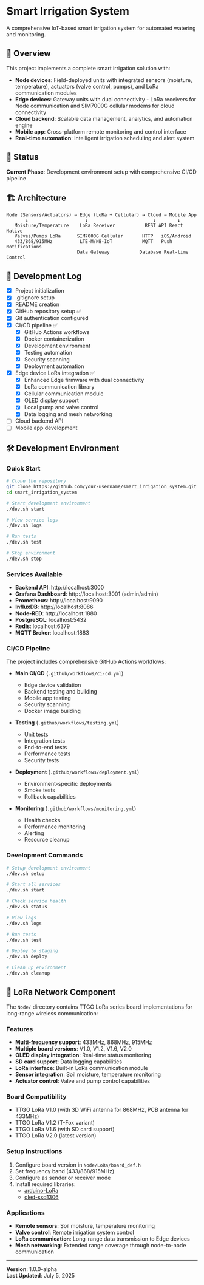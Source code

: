 # Smart Irrigation System

A comprehensive IoT-based smart irrigation system for automated watering and monitoring.

## 🌱 Overview

This project implements a complete smart irrigation solution with:
- **Node devices**: Field-deployed units with integrated sensors (moisture, temperature), actuators (valve control, pumps), and LoRa communication modules
- **Edge devices**: Gateway units with dual connectivity - LoRa receivers for Node communication and SIM7000G cellular modems for cloud connectivity
- **Cloud backend**: Scalable data management, analytics, and automation engine
- **Mobile app**: Cross-platform remote monitoring and control interface
- **Real-time automation**: Intelligent irrigation scheduling and alert system

## 🚀 Status

**Current Phase**: Development environment setup with comprehensive CI/CD pipeline

## 🏗️ Architecture

```
Node (Sensors/Actuators) → Edge (LoRa + Cellular) → Cloud → Mobile App
       ↓                     ↓                        ↓        ↓
   Moisture/Temperature    LoRa Receiver           REST API React Native
   Valves/Pumps LoRa      SIM7000G Cellular       HTTP   iOS/Android
   433/868/915MHz          LTE-M/NB-IoT           MQTT   Push Notifications
                          Data Gateway           Database Real-time Control
```

## 📝 Development Log

- [x] Project initialization
- [x] .gitignore setup
- [x] README creation
- [x] GitHub repository setup ✅
- [x] Git authentication configured
- [x] CI/CD pipeline ✅
  - [x] GitHub Actions workflows
  - [x] Docker containerization
  - [x] Development environment
  - [x] Testing automation
  - [x] Security scanning
  - [x] Deployment automation
- [x] Edge device LoRa integration ✅
  - [x] Enhanced Edge firmware with dual connectivity
  - [x] LoRa communication library
  - [x] Cellular communication module
  - [x] OLED display support
  - [x] Local pump and valve control
  - [x] Data logging and mesh networking
- [ ] Cloud backend API
- [ ] Mobile app development

## 🛠️ Development Environment

### Quick Start

```bash
# Clone the repository
git clone https://github.com/your-username/smart_irrigation_system.git
cd smart_irrigation_system

# Start development environment
./dev.sh start

# View service logs
./dev.sh logs

# Run tests
./dev.sh test

# Stop environment
./dev.sh stop
```

### Services Available

- **Backend API**: http://localhost:3000
- **Grafana Dashboard**: http://localhost:3001 (admin/admin)
- **Prometheus**: http://localhost:9090
- **InfluxDB**: http://localhost:8086
- **Node-RED**: http://localhost:1880
- **PostgreSQL**: localhost:5432
- **Redis**: localhost:6379
- **MQTT Broker**: localhost:1883

### CI/CD Pipeline

The project includes comprehensive GitHub Actions workflows:

- **Main CI/CD** (`.github/workflows/ci-cd.yml`)
  - Edge device validation
  - Backend testing and building
  - Mobile app testing
  - Security scanning
  - Docker image building

- **Testing** (`.github/workflows/testing.yml`)
  - Unit tests
  - Integration tests
  - End-to-end tests
  - Performance tests
  - Security tests

- **Deployment** (`.github/workflows/deployment.yml`)
  - Environment-specific deployments
  - Smoke tests
  - Rollback capabilities

- **Monitoring** (`.github/workflows/monitoring.yml`)
  - Health checks
  - Performance monitoring
  - Alerting
  - Resource cleanup

### Development Commands

```bash
# Setup development environment
./dev.sh setup

# Start all services
./dev.sh start

# Check service health
./dev.sh status

# View logs
./dev.sh logs

# Run tests
./dev.sh test

# Deploy to staging
./dev.sh deploy

# Clean up environment
./dev.sh cleanup
```

## 📡 LoRa Network Component

The `Node/` directory contains TTGO LoRa series board implementations for long-range wireless communication:

### Features
- **Multi-frequency support**: 433MHz, 868MHz, 915MHz
- **Multiple board versions**: V1.0, V1.2, V1.6, V2.0
- **OLED display integration**: Real-time status monitoring
- **SD card support**: Data logging capabilities
- **LoRa interface**: Built-in LoRa communication module
- **Sensor integration**: Soil moisture, temperature monitoring
- **Actuator control**: Valve and pump control capabilities

### Board Compatibility
- TTGO LoRa V1.0 (with 3D WiFi antenna for 868MHz, PCB antenna for 433MHz)
- TTGO LoRa V1.2 (T-Fox variant)
- TTGO LoRa V1.6 (with SD card support)
- TTGO LoRa V2.0 (latest version)

### Setup Instructions
1. Configure board version in `Node/LoRa/board_def.h`
2. Set frequency band (433/868/915MHz)
3. Configure as sender or receiver mode
4. Install required libraries:
   - [arduino-LoRa](https://github.com/sandeepmistry/arduino-LoRa)
   - [oled-ssd1306](https://github.com/ThingPulse/esp8266-oled-ssd1306)

### Applications
- **Remote sensors**: Soil moisture, temperature monitoring
- **Valve control**: Remote irrigation system control
- **LoRa communication**: Long-range data transmission to Edge devices
- **Mesh networking**: Extended range coverage through node-to-node communication

---

**Version**: 1.0.0-alpha  
**Last Updated**: July 5, 2025
